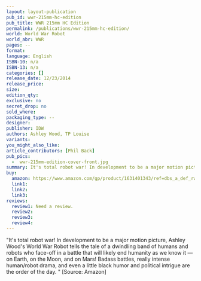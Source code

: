 ```yaml
---
layout: layout-publication
pub_id: wwr-215mm-hc-edition
pub_title: WWR 215mm HC Edition
permalink: /publications/wwr-215mm-hc-edition/
world: World War Robot
world_abr: WWR
pages: --
format: 
language: English
ISBN-10: n/a
ISBN-13: n/a
categories: []
release_date: 12/23/2014
release_price: 
size: 
edition_qty:
exclusive: no
secret_drop: no
sold_where: 
packaging_type: --
designer: 
publisher: IDW
authors: Ashley Wood, TP Louise
variants:
you_might_also_like: 
article_contributors: [Phil Back]
pub_pics: 
  -  wwr-215mm-edition-cover-front.jpg
summary: It's total robot war! In development to be a major motion picture, Ashley Wood's World War Robot tells the tale of a dwindling band of humans and robots who face-off in a battle that will likely end humanity as we know it — on Earth, on the Moon, and on Mars! Badass battles, really intense human/robot drama, and even a little black humor and political intrigue are the order of the day. - From Amazon
buy:
  amazon: https://www.amazon.com/gp/product/1631401343/ref=dbs_a_def_rwt_bibl_vppi_i7
  link1: 
  link2: 
  link3: 
reviews:
  review1: Need a review.
  review2:
  review3:
  review4:
---
```

<p>"It's total robot war! In development to be a major motion picture, Ashley Wood's World War Robot tells the tale of a dwindling band of humans and robots who face-off in a battle that will likely end humanity as we know it — on Earth, on the Moon, and on Mars! Badass battles, really intense human/robot drama, and even a little black humor and political intrigue are the order of the day. " [Source: Amazon]</p>